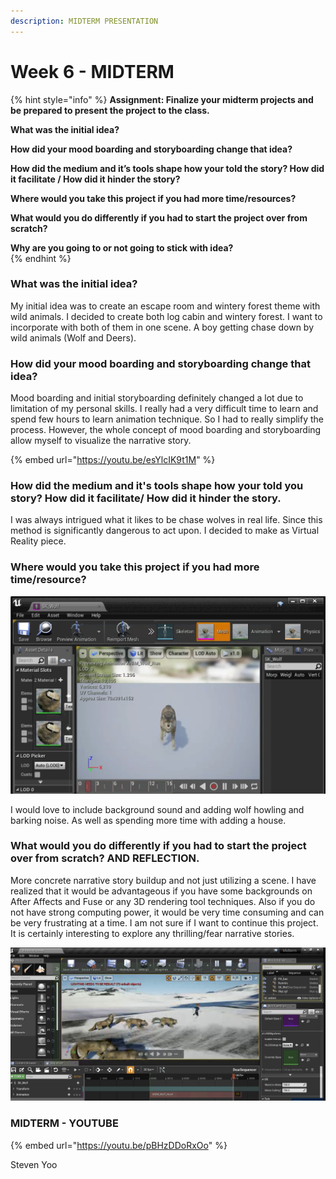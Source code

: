 ```yaml
---
description: MIDTERM PRESENTATION
---
```


# Week 6 - MIDTERM

{% hint style="info" %}
**Assignment: Finalize your midterm projects and be prepared to present the project to the class.**  

**What was the initial idea?**

**How did your mood boarding and storyboarding change that idea?**  

**How did the medium and it’s tools shape how your told the story? How did it facilitate / How did it hinder the story?**

**Where would you take this project if you had more time/resources?**

**What would you do differently if you had to start the project over from scratch?**

**Why are you going to or not going to stick with idea?**  
{% endhint %}

### What was the initial idea?

My initial idea was to create an escape room and wintery forest theme with wild animals. I decided to create both log cabin and wintery forest. I want to incorporate with both of them in one scene. A boy getting chase down by wild animals \(Wolf and Deers\). 

### How did your mood boarding and storyboarding change that idea?

Mood boarding and initial storyboarding definitely changed a lot due to limitation of my personal skills. I really had a very difficult time to learn and spend few hours to learn animation technique. So I had to really simplify the process. However, the whole concept of mood boarding and storyboarding allow myself to visualize the narrative story.

{% embed url="https://youtu.be/esYlcIK9t1M" %}

### How did the medium and it's tools shape how your told you story? How did it facilitate/ How did it hinder the story.

I was always intrigued what it likes to be chase wolves in real life. Since this method is significantly dangerous to act upon. I decided to make as Virtual Reality piece.

### Where would you take this project if you had more time/resource?

![Wolf Model](../.gitbook/assets/screen-shot-2019-03-12-at-2.41.54-pm.png)

I would love to include background sound and adding wolf howling and barking noise. As well as spending more time with adding a house.

### What would you do differently if you had to start the project over from scratch? AND REFLECTION.

More concrete narrative story buildup and not just utilizing a scene. I have realized that it would be advantageous if you have some backgrounds on After Affects and Fuse or any 3D rendering tool techniques. Also if you do not have strong computing power, it would be very time consuming and can be very frustrating at a time. I am not sure if I want to continue this project. It is certainly interesting to explore any thrilling/fear narrative stories. 

![Getting Chased by pack of wolves :\)](../.gitbook/assets/screen-shot-2019-03-12-at-5.45.54-pm.png)

### MIDTERM - YOUTUBE

{% embed url="https://youtu.be/pBHzDDoRxOo" %}

Steven Yoo

